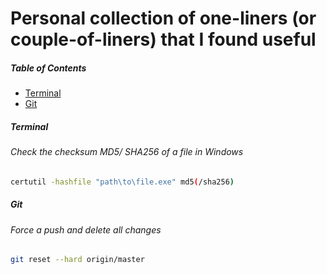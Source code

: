 # Personal collection of one-liners (or couple-of-liners) that I found useful

##### Table of Contents
  * [Terminal](#Terminal)
  * [Git](#Git)
  
##### Terminal

###### Check the checksum MD5/ SHA256  of a file in Windows
````bash
certutil -hashfile "path\to\file.exe" md5(/sha256)
````

##### Git

###### Force a push and delete all changes
````bash
git reset --hard origin/master
````

